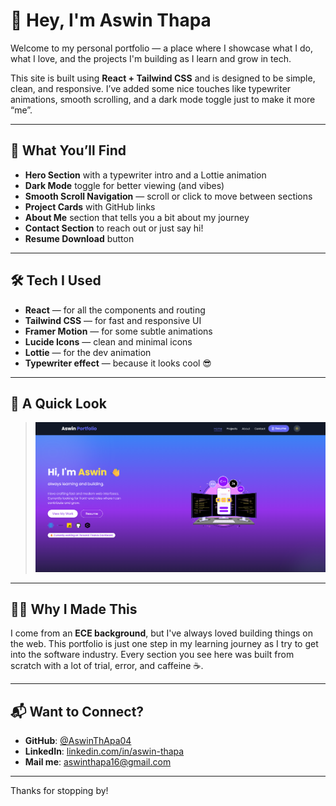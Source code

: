 # 👋 Hey, I'm Aswin Thapa

Welcome to my personal portfolio — a place where I showcase what I do, what I love, and the projects I'm building as I learn and grow in tech.

This site is built using **React + Tailwind CSS** and is designed to be simple, clean, and responsive. I’ve added some nice touches like typewriter animations, smooth scrolling, and a dark mode toggle just to make it more “me”.

---

## 🌟 What You’ll Find

- **Hero Section** with a typewriter intro and a Lottie animation
- **Dark Mode** toggle for better viewing (and vibes)
- **Smooth Scroll Navigation** — scroll or click to move between sections
- **Project Cards** with GitHub links
- **About Me** section that tells you a bit about my journey
- **Contact Section** to reach out or just say hi!
- **Resume Download** button

---

## 🛠️ Tech I Used

- **React** — for all the components and routing
- **Tailwind CSS** — for fast and responsive UI
- **Framer Motion** — for some subtle animations
- **Lucide Icons** — clean and minimal icons
- **Lottie** — for the dev animation
- **Typewriter effect** — because it looks cool 😎

---

## 📸 A Quick Look

> ![Hero Section](./screenshots/hero-section.png)

---

## 🙋‍♂️ Why I Made This

I come from an **ECE background**, but I've always loved building things on the web. This portfolio is just one step in my learning journey as I try to get into the software industry. Every section you see here was built from scratch with a lot of trial, error, and caffeine ☕.

---

## 📬 Want to Connect?

- **GitHub**: [@AswinThApa04](https://github.com/AswinThApa04)
- **LinkedIn**: [linkedin.com/in/aswin-thapa](https://linkedin.com/in/aswin-thapa)
- **Mail me**: aswinthapa16@gmail.com

---

Thanks for stopping by!
